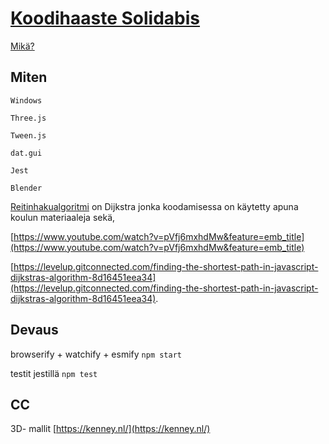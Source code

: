 # [Koodihaaste Solidabis](https://koodihaaste-bre.netlify.app)

[Mikä?](https://koodihaaste.solidabis.com/)

## Miten

`Windows`

`Three.js`

`Tween.js`

`dat.gui`

`Jest`

`Blender`

[Reitinhakualgoritmi](https://github.com/breeku/koodihaaste-solidabis/blob/master/src/js/pathfinding.js#L45) on Dijkstra jonka koodamisessa on käytetty apuna koulun materiaaleja sekä,

[https://www.youtube.com/watch?v=pVfj6mxhdMw&feature=emb_title](https://www.youtube.com/watch?v=pVfj6mxhdMw&feature=emb_title)

[https://levelup.gitconnected.com/finding-the-shortest-path-in-javascript-dijkstras-algorithm-8d16451eea34](https://levelup.gitconnected.com/finding-the-shortest-path-in-javascript-dijkstras-algorithm-8d16451eea34).

## Devaus

browserify + watchify + esmify `npm start`

testit jestillä `npm test`

## CC

3D- mallit [https://kenney.nl/](https://kenney.nl/)
